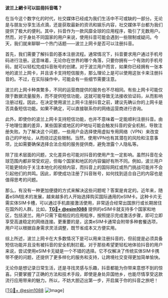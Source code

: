 **波兰上網卡可以註冊抖音嗎？**

在当今这个数字化的时代，社交媒体已经成为我们生活中不可或缺的一部分。无论是与朋友分享生活点滴，还是获取最新的资讯和娱乐内容，社交媒体平台都为我们提供了极大的便利。其中，抖音作为一款风靡全球的应用程序，吸引了无数用户。然而，对于身处不同国家的用户来说，使用抖音可能会遇到一些限制或疑问。今天，我们就来聊聊一个热门话题——波兰上网卡是否可以注册抖音。

首先，我们需要了解抖音的基本注册流程。通常情况下，抖音要求用户通过手机号码进行注册。这意味着，无论你在世界的哪个角落，只要你拥有一个有效的手机号码，就可以轻松完成抖音账号的创建。对于波兰用户而言，如果你已经拥有一张本地的波兰上网卡，并且该卡支持短信服务，那么理论上是可以使用这张卡来注册抖音的。不过，在实际操作中，可能会有一些细节需要注意。

波兰的上网卡种类繁多，不同的运营商提供的服务也不尽相同。有些上网卡可能仅限于数据流量服务，而不提供短信功能，这就可能导致无法接收验证码，从而影响注册过程。因此，在决定使用波兰上网卡注册抖音之前，建议先确认你的上网卡是否具备短信功能。如果不确定，可以直接联系你的网络运营商进行咨询。

此外，即使你的波兰上网卡支持短信功能，也并不意味着一定能顺利注册抖音。由于地理位置的差异，某些国家或地区的IP地址可能会触发抖音的安全机制，导致注册失败。为了解决这个问题，一些用户会选择使用虚拟专用网络（VPN）来改变自己的IP地址，从而绕过这些限制。当然，使用VPN也有其潜在的风险和注意事项，比如需要确保选择合法合规的服务提供商，避免泄露个人隐私等。

除了技术层面的问题，文化差异也可能对抖音的使用产生一定影响。虽然抖音在全球范围内都非常受欢迎，但每个国家和地区的内容偏好有所不同。例如，波兰用户可能更倾向于关注本地化的视频内容，而抖音上的国际网红或热门挑战可能并不会引起他们的共鸣。因此，即使成功注册了抖音账号，如何找到适合自己的内容也是值得思考的问题。

那么，有没有一种更加便捷的方式来解决这些问题呢？答案是肯定的。近年来，随着eSIM技术的发展，越来越多的人开始选择购买国际通用的eSIM卡。这种卡片无需实体SIM卡槽，可以通过手机直接激活使用，非常适合经常出国旅行或长期居住在国外的人群。比如，**[TG💪+ @esim1088](https://t.me/s/esim1088)** 提供的eSIM卡就支持多个国家和地区，包括波兰。用户只需下载相应的应用程序，按照提示完成激活步骤，即可立即享受高速稳定的网络连接。更重要的是，这类eSIM卡通常会附带多种套餐选项，用户可以根据自身需求灵活调整，既节省成本又方便实用。

综上所述，波兰上网卡在大多数情况下是可以用来注册抖音的，但前提是必须具备短信功能并且没有被抖音的安全机制拦截。对于那些希望更轻松地体验抖音的用户来说，尝试使用eSIM卡无疑是一个不错的选择。它不仅解决了传统实体SIM卡携带不便的问题，还提供了更多样化的服务和支持，让跨境社交变得更加简单愉快。

无论你是想记录日常生活，还是寻找灵感与乐趣，抖音都能为你带来意想不到的惊喜。只要掌握了正确的方法和技术手段，即使是身处异国他乡，也能尽情享受这款流行应用带来的魅力。所以，不妨大胆迈出第一步，开启属于你的抖音之旅吧！

[[TG💪+ @esim1088](https://t.me/s/esim1088) ![Image](https://i.postimg.cc/4NQfJmqS/Snipaste-2025-05-13-00-14-12.png)]